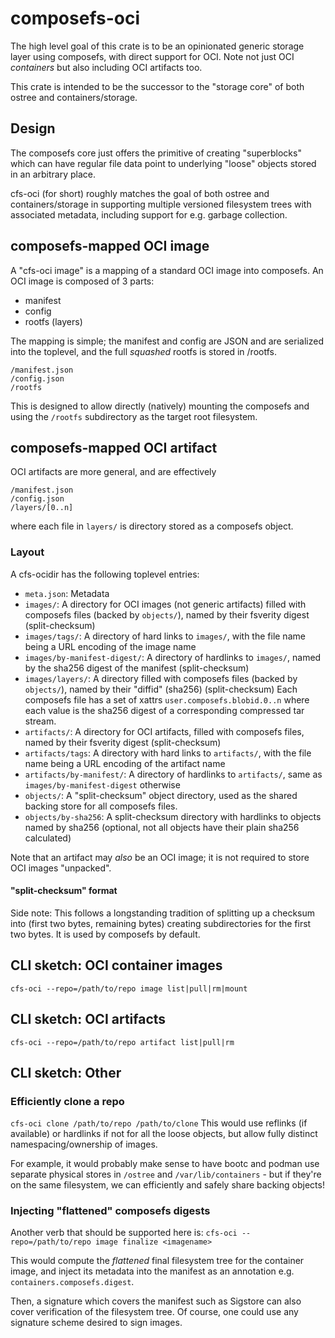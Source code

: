 # composefs-oci

The high level goal of this crate is to be an opinionated
generic storage layer using composefs, with direct support
for OCI.  Note not just OCI *containers* but also including
OCI artifacts too.
    
This crate is intended to be the successor to
the "storage core" of both ostree and containers/storage.

## Design

The composefs core just offers the primitive of creating
"superblocks" which can have regular file data point
to underlying "loose" objects stored in an arbitrary place.

cfs-oci (for short) roughly matches the goal of both
ostree and containers/storage in supporting multiple
versioned filesystem trees with associated metadata,
including support for e.g. garbage collection.

## composefs-mapped OCI image

A "cfs-oci image" is a mapping of a standard OCI image
into composefs. An OCI image is composed of 3 parts:

- manifest
- config
- rootfs (layers)

The mapping is simple; the manifest and config are JSON and are serialized
into the toplevel, and the full *squashed* rootfs is stored in /rootfs.

```
/manifest.json
/config.json
/rootfs
```

This is designed to allow directly (natively) mounting the composefs and using
the `/rootfs` subdirectory as the target root filesystem.

## composefs-mapped OCI artifact

OCI artifacts are more general, and are effectively

```
/manifest.json
/config.json
/layers/[0..n]
```

where each file in `layers/` is directory stored as a composefs
object.

### Layout

A cfs-ocidir has the following toplevel entries:

- `meta.json`: Metadata
- `images/`: A directory for OCI images (not generic artifacts) filled with composefs files (backed by `objects/`), named by their fsverity digest (split-checksum)
- `images/tags/`: A directory of hard links to `images/`, with the file name being a URL encoding of the image name
- `images/by-manifest-digest/`: A directory of hardlinks to `images/`, named by the sha256 digest of the manifest (split-checksum)
- `images/layers/`: A directory filled with composefs files (backed by `objects/`), named by their "diffid" (sha256) (split-checksum)
   Each composefs file has a set of xattrs `user.composefs.blobid.0..n` where each value is the sha256 digest
   of a corresponding compressed tar stream.
- `artifacts/`: A directory for OCI artifacts, filled with composefs files, named by their fsverity digest (split-checksum)
- `artifacts/tags`: A directory with hard links to `artifacts/`, with the file name being a URL encoding of the artifact name
- `artifacts/by-manifest/`: A directory of hardlinks to `artifacts/`, same as `images/by-manifest-digest` otherwise
- `objects/`: A "split-checksum" object directory, used as the shared backing store for all composefs
  files.
- `objects/by-sha256`: A split-checksum directory with hardlinks to objects named by sha256 (optional, not all objects have their
  plain sha256 calculated)

Note that an artifact may *also* be an OCI image; it is not required to store OCI images "unpacked".

#### "split-checksum" format

Side note: This follows a longstanding tradition of splitting up a checksum into (first two bytes, remaining bytes)
creating subdirectories for the first two bytes. It is used by composefs by default.

## CLI sketch: OCI container images

`cfs-oci --repo=/path/to/repo image list|pull|rm|mount`

## CLI sketch: OCI artifacts

`cfs-oci --repo=/path/to/repo artifact list|pull|rm`

## CLI sketch: Other

### Efficiently clone a repo

`cfs-oci clone /path/to/repo /path/to/clone`
This would use reflinks (if available) or hardlinks if not
for all the loose objects, but allow fully distinct namespacing/ownership
of images.

For example, it would probably make sense to have
bootc and podman use separate physical stores in
`/ostree` and `/var/lib/containers` - but if they're
on the same filesystem, we can efficiently and safely share
backing objects!

### Injecting "flattened" composefs digests

Another verb that should be supported here is:
`cfs-oci --repo=/path/to/repo image finalize <imagename>`

This would compute the *flattened* final filesystem tree
for the container image, and inject its metadata into
the manifest as an annotation e.g. `containers.composefs.digest`.

Then, a signature which covers the manifest such as Sigstore
can also cover verification of the filesystem tree. Of course,
one could use any signature scheme desired to sign images.
